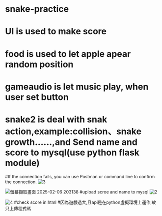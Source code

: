 # snake-practice
# UI is used to make score
# food is used to let apple apear random position
# gameaudio is let music play, when user set button
# snake2 is deal with snak action,example:collision、snake growth......,and Send name and score to mysql(use python flask module)
#If the connection fails, you can use Postman or command line to confirm the connection.
![3](https://github.com/user-attachments/assets/17a13b62-1727-43a6-af3e-2c90e1821a56)

![螢幕擷取畫面 2025-02-06 203138](https://github.com/user-attachments/assets/1002e3c6-dd20-4efb-906b-d640f45c969a)
#upload scroe and name to mysql
![2](https://github.com/user-attachments/assets/caf5aef9-7314-461f-a4d9-b2159bfd16cf)

![4](https://github.com/user-attachments/assets/29ff45ab-68e6-4b62-ba3d-6b565d927fb0)
#check score in html
#因為遊戲過大,且api是在python虛擬環境上運作,故只上傳程式碼
